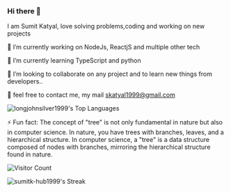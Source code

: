 ### Hi there 👋

I am Sumit Katyal, love solving problems,coding and working on new projects

🔭 I’m currently working on NodeJs, ReactjS and multiple other tech

🌱 I’m currently learning TypeScript and python

👯 I’m looking to collaborate on any project and to learn new things from developers..

💬 feel free to contact me, my mail skatyal1999@gmail.com





![longjohnsilver1999's Top Languages](https://github-readme-stats.vercel.app/api/top-langs/?username=longjohnsilver1999&theme=vue-dark&show_icons=true&hide_border=true&layout=compact)


⚡ Fun fact: The concept of "tree" is not only fundamental in nature but also in computer science. In nature, you have trees with branches, leaves, and a hierarchical structure. In computer science, a "tree" is a data structure composed of nodes with branches, mirroring the hierarchical structure found in nature.


![Visitor Count](https://profile-counter.glitch.me/longjohnsilver1999/count.svg)



![sumitk-hub1999's Streak](https://github-readme-streak-stats.herokuapp.com/?user=longjohnsilver1999&theme=vue-dark&hide_border=true)
<!--
**sumitk-hub1999/sumitk-hub1999** is a ✨ _special_ ✨ repository because its `README.md` (this file) appears on your GitHub profile.

Here are some ideas to get you started:

- 🔭 I’m currently working on ...
- 🌱 I’m currently learning ...
- 
- 🤔 I’m looking for help with ...
- 💬 Ask me about ...
-  ...
- 😄 Pronouns: ...
- ⚡ Fun fact: ...
-->

